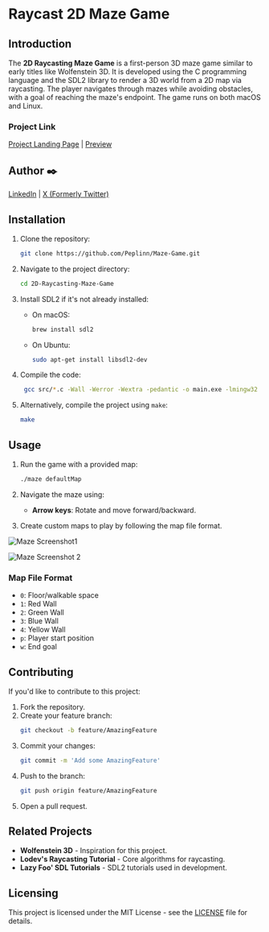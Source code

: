 # **Raycast 2D Maze Game**

## **Introduction**
The **2D Raycasting Maze Game** is a first-person 3D maze game similar to early titles like Wolfenstein 3D. It is developed using the C programming language and the SDL2 library to render a 3D world from a 2D map via raycasting. The player navigates through mazes while avoiding obstacles, with a goal of reaching the maze's endpoint. The game runs on both macOS and Linux.

### **Project Link**
[Project Landing Page](https://peplin-2d-maze.mystrikingly.com) | [Preview](https://youtu.be/-252jUHmoWc)

## Author :black_nib:
[LinkedIn](https://www.linkedin.com/in/chidiebube-oluoma) | [X (Formerly Twitter)](https://www.x.com/ebubepeterp)

## **Installation**
1. Clone the repository:
   ```bash
   git clone https://github.com/Peplinn/Maze-Game.git
   ```
2. Navigate to the project directory:
   ```bash
   cd 2D-Raycasting-Maze-Game
   ```
3. Install SDL2 if it's not already installed:
   - On macOS:
     ```bash
     brew install sdl2
     ```
   - On Ubuntu:
     ```bash
     sudo apt-get install libsdl2-dev
     ```

4. Compile the code:
   ```bash
   	gcc src/*.c -Wall -Werror -Wextra -pedantic -o main.exe -lmingw32 -lSDL2main -lSDL2
   ```

5. Alternatively, compile the project using `make`:
   ```bash
   make
   ```

## **Usage**
1. Run the game with a provided map:
   ```bash
   ./maze defaultMap
   ```

2. Navigate the maze using:
   - **Arrow keys**: Rotate and move forward/backward.
   
3. Create custom maps to play by following the map file format.

![Maze Screenshot1](https://github.com/Peplinn/Maze-Game/assets/Maze_Image_1)


![Maze Screenshot 2](https://github.com/Peplinn/Maze-Game/assets/Maze_Image_2)

### **Map File Format**
- `0`: Floor/walkable space
- `1`: Red Wall
- `2`: Green Wall
- `3`: Blue Wall
- `4`: Yellow Wall
- `p`: Player start position
- `w`: End goal

## **Contributing**
If you'd like to contribute to this project:
1. Fork the repository.
2. Create your feature branch:
   ```bash
   git checkout -b feature/AmazingFeature
   ```
3. Commit your changes:
   ```bash
   git commit -m 'Add some AmazingFeature'
   ```
4. Push to the branch:
   ```bash
   git push origin feature/AmazingFeature
   ```
5. Open a pull request.

## **Related Projects**
- **Wolfenstein 3D** - Inspiration for this project.
- **Lodev's Raycasting Tutorial** - Core algorithms for raycasting.
- **Lazy Foo' SDL Tutorials** - SDL2 tutorials used in development.

## **Licensing**
This project is licensed under the MIT License - see the [LICENSE](LICENSE) file for details.
